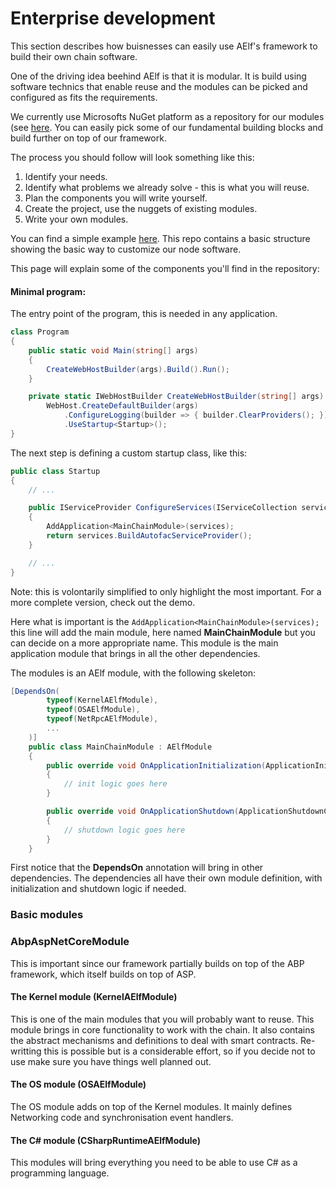 # Enterprise development

This section describes how buisnesses can easily use AElf's framework to build their own chain software. 

One of the driving idea beehind AElf is that it is modular. It is build using software technics that enable reuse and the modules can be picked and configured as fits the requirements. 

We currently use Microsofts NuGet platform as a repository for our modules (see [here](https://www.nuget.org/packages?q=aelf). You can easily pick some of our fundamental building blocks and build further on top of our framework. 

The process you should follow will look something like this:
1. Identify your needs.
2. Identify what problems we already solve - this is what you will reuse.
3. Plan the components you will write yourself.
4. Create the project, use the nuggets of existing modules.
5. Write your own modules.


You can find a simple example [here](https://github.com/AElfProject/aelf-examples/tree/demo/chain/mainchain). This repo contains a basic structure showing the basic way to customize our node software.

This page will explain some of the components you'll find in the repository:

#### Minimal program:

The entry point of the program, this is needed in any application.

```csharp
class Program
{
    public static void Main(string[] args)
    {
        CreateWebHostBuilder(args).Build().Run();
    }

    private static IWebHostBuilder CreateWebHostBuilder(string[] args) =>
        WebHost.CreateDefaultBuilder(args)
            .ConfigureLogging(builder => { builder.ClearProviders(); })
            .UseStartup<Startup>();
}

```
The next step is defining a custom startup class, like this:

```csharp
public class Startup
{
    // ...

    public IServiceProvider ConfigureServices(IServiceCollection services)
    {
        AddApplication<MainChainModule>(services);
        return services.BuildAutofacServiceProvider();
    }

    // ...
}
```

Note: this is volontarily simplified to only highlight the most important. For a more complete version, check out the demo.

Here what is important is the ```AddApplication<MainChainModule>(services);``` this line will add the main module, here named **MainChainModule** but you can decide on a more appropriate name. This module is the main application module that brings in all the other dependencies.

The modules is an AElf module, with the following skeleton:

```csharp
[DependsOn(
        typeof(KernelAElfModule),
        typeof(OSAElfModule),
        typeof(NetRpcAElfModule),
        ...
    )]
    public class MainChainModule : AElfModule
    {
        public override void OnApplicationInitialization(ApplicationInitializationContext context)
        {
            // init logic goes here
        }

        public override void OnApplicationShutdown(ApplicationShutdownContext context)
        {
            // shutdown logic goes here
        }
    }
```

First notice that the **DependsOn** annotation will bring in other dependencies. The dependencies all have their own module definition, with initialization and shutdown logic if needed.

### Basic modules

### AbpAspNetCoreModule

This is important since our framework partially builds on top of the ABP framework, which itself builds on top of ASP.

#### The Kernel module (KernelAElfModule)

This is one of the main modules that you will probably want to reuse. This module brings in core functionality to work with the chain. It also contains the abstract mechanisms and definitions to deal with smart contracts. Re-writting this is possible but is a considerable effort, so if you decide not to use make sure you have things well planned out.

#### The OS module (OSAElfModule)

The OS module adds on top of the Kernel modules. It mainly defines Networking code and synchronisation event handlers.

#### The C# module (CSharpRuntimeAElfModule)

This modules will bring everything you need to be able to use C# as a programming language.
